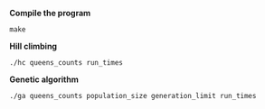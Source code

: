 **Compile the program**
```
make
``` 

**Hill climbing**
```
./hc queens_counts run_times
``` 

**Genetic algorithm**
```
./ga queens_counts population_size generation_limit run_times
```

